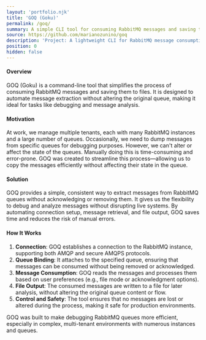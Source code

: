 ```yaml
---
layout: 'portfolio.njk'
title: 'GOQ (Goku)'
permalink: /goq/
summary: A simple CLI tool for consuming RabbitMQ messages and saving them to files
source: https://github.com/marianozunino/goq
description: 'Project: A lightweight CLI for RabbitMQ message consumption.'
position: 0
hidden: false
---
```


#### Overview
GOQ (Goku) is a command-line tool that simplifies the process of consuming RabbitMQ messages and saving them to files. It is designed to automate message extraction without altering the original queue, making it ideal for tasks like debugging and message analysis.

#### Motivation
At work, we manage multiple tenants, each with many RabbitMQ instances and a large number of queues. Occasionally, we need to dump messages from specific queues for debugging purposes. However, we can't alter or affect the state of the queues. Manually doing this is time-consuming and error-prone. GOQ was created to streamline this process—allowing us to copy the messages efficiently without affecting their state in the queue.

#### Solution
GOQ provides a simple, consistent way to extract messages from RabbitMQ queues without acknowledging or removing them. It gives us the flexibility to debug and analyze messages without disrupting live systems. By automating connection setup, message retrieval, and file output, GOQ saves time and reduces the risk of manual errors.

#### How It Works
1. **Connection**: GOQ establishes a connection to the RabbitMQ instance, supporting both AMQP and secure AMQPS protocols.
2. **Queue Binding**: It attaches to the specified queue, ensuring that messages can be consumed without being removed or acknowledged.
3. **Message Consumption**: GOQ reads the messages and processes them based on user preferences (e.g., file mode or acknowledgment options).
4. **File Output**: The consumed messages are written to a file for later analysis, without altering the original queue content or flow.
5. **Control and Safety**: The tool ensures that no messages are lost or altered during the process, making it safe for production environments.

GOQ was built to make debugging RabbitMQ queues more efficient, especially in complex, multi-tenant environments with numerous instances and queues.
